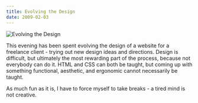 ```yaml
---
title: Evolving the Design
date: 2009-02-03
---
```


![Evolving the Design](https://source.unsplash.com/vP3pnOoCiYE/1600x900)

This evening has been spent evolving the design of a website for a freelance client - trying out new design ideas and directions. Design is difficult, but ultimately the most rewarding part of the process, because not everybody can do it. HTML and CSS can both be taught, but coming up with something functional, aesthetic, and ergonomic cannot necessarily be taught.

As much fun as it is, I have to force myself to take breaks - a tired mind is not creative.